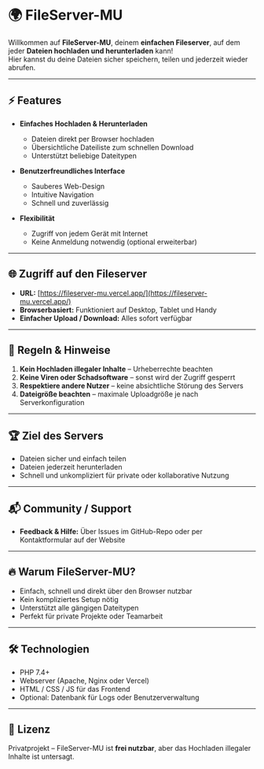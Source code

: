 # 🌍 FileServer-MU

Willkommen auf **FileServer-MU**, deinem **einfachen Fileserver**, auf dem jeder **Dateien hochladen und herunterladen** kann!  
Hier kannst du deine Dateien sicher speichern, teilen und jederzeit wieder abrufen.

---

## ⚡ Features

- **Einfaches Hochladen & Herunterladen**  
  - Dateien direkt per Browser hochladen  
  - Übersichtliche Dateiliste zum schnellen Download  
  - Unterstützt beliebige Dateitypen

- **Benutzerfreundliches Interface**  
  - Sauberes Web-Design  
  - Intuitive Navigation  
  - Schnell und zuverlässig

- **Flexibilität**  
  - Zugriff von jedem Gerät mit Internet  
  - Keine Anmeldung notwendig (optional erweiterbar)

---

## 🌐 Zugriff auf den Fileserver

- **URL:** [https://fileserver-mu.vercel.app/](https://fileserver-mu.vercel.app/)  
- **Browserbasiert:** Funktioniert auf Desktop, Tablet und Handy  
- **Einfacher Upload / Download:** Alles sofort verfügbar

---

## 📜 Regeln & Hinweise

1. **Kein Hochladen illegaler Inhalte** – Urheberrechte beachten  
2. **Keine Viren oder Schadsoftware** – sonst wird der Zugriff gesperrt  
3. **Respektiere andere Nutzer** – keine absichtliche Störung des Servers  
4. **Dateigröße beachten** – maximale Uploadgröße je nach Serverkonfiguration

---

## 🏆 Ziel des Servers

- Dateien sicher und einfach teilen  
- Dateien jederzeit herunterladen  
- Schnell und unkompliziert für private oder kollaborative Nutzung

---

## 📬 Community / Support

- **Feedback & Hilfe:** Über Issues im GitHub-Repo oder per Kontaktformular auf der Website

---

## 🔥 Warum FileServer-MU?

- Einfach, schnell und direkt über den Browser nutzbar  
- Kein kompliziertes Setup nötig  
- Unterstützt alle gängigen Dateitypen  
- Perfekt für private Projekte oder Teamarbeit

---

## 🛠️ Technologien

- PHP 7.4+  
- Webserver (Apache, Nginx oder Vercel)  
- HTML / CSS / JS für das Frontend  
- Optional: Datenbank für Logs oder Benutzerverwaltung

---

## 📜 Lizenz

Privatprojekt – FileServer-MU ist **frei nutzbar**, aber das Hochladen illegaler Inhalte ist untersagt.


